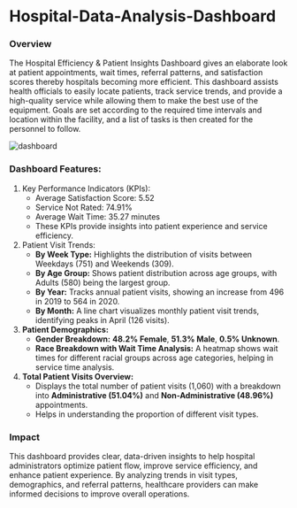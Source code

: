 # Hospital-Data-Analysis-Dashboard
### Overview
The Hospital Efficiency & Patient Insights Dashboard gives an elaborate look at patient appointments, wait times, referral patterns, and satisfaction scores thereby hospitals becoming more efficient. This dashboard assists health officials to easily locate patients, track service trends, and provide a high-quality service while allowing them to make the best use of the equipment. Goals are set according to the required time intervals and location within the facility, and a list of tasks is then created for the personnel to follow.

![dashboard](https://github.com/user-attachments/assets/6cf889d5-c75e-4a2b-a495-8031329507d3)

### Dashboard Features:
1. Key Performance Indicators (KPIs):
	- Average Satisfaction Score: 5.52
	- Service Not Rated: 74.91%
	- Average Wait Time: 35.27 minutes
	- These KPIs provide insights into patient experience and service efficiency.
2. Patient Visit Trends:
	- **By Week Type:** Highlights the distribution of visits between Weekdays (751) and Weekends (309).
	- **By Age Group:** Shows patient distribution across age groups, with Adults (580) being the largest group.
	- **By Year:** Tracks annual patient visits, showing an increase from 496 in 2019 to 564 in 2020.
	- **By Month:** A line chart visualizes monthly patient visit trends, identifying peaks in April (126 visits).
3. **Patient Demographics:**
	- **Gender Breakdown:**  **48.2% Female**, **51.3% Male**, **0.5% Unknown**.
	- **Race Breakdown with Wait Time Analysis:**  A heatmap shows wait times for different racial groups across age categories, helping in service time analysis.
4. **Total Patient Visits Overview:**
	- Displays the total number of patient visits (1,060) with a breakdown into **Administrative (51.04%)** and **Non-Administrative (48.96%)** appointments.
	- Helps in understanding the proportion of different visit types.

### Impact
This dashboard provides clear, data-driven insights to help hospital administrators optimize patient flow, improve service efficiency, and enhance patient experience. By analyzing trends in visit types, demographics, and referral patterns, healthcare providers can make informed decisions to improve overall operations.
